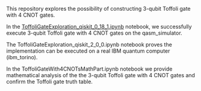 This repository explores the possibility of constructing 3-qubit Toffoli gate with 4 CNOT gates.

In the [ToffoliGateExploration_qiskit_0_18_1.ipynb](https://github.com/samlip-blip/ToffoliGateExploration/blob/main/ToffoliGateExploration_qiskit_0_18_1.ipynb) notebook, we successfully execute 3-qubit Toffoli gate with 4 CNOT gates on the qasm_simulator.

The ToffoliGateExploration_qiskit_2_0_0.ipynb notebook proves the implementation can be executed on a real IBM quantum computer (ibm_torino).

In the ToffoliGateWith4CNOTsMathPart.ipynb notebook we provide mathematical analysis of the the 3-qubit Toffoli gate with 4 CNOT gates and confirm the Toffoli gate truth table.
